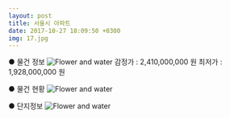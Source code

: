 ```yaml
---
layout: post
title: 서울시 아파트
date: 2017-10-27 18:09:50 +0300
img: 17.jpg
---
```

● 물건 정보
![Flower and water]({{site.baseurl}}/images/pages/p1.jpg)
감정가 : 2,410,000,000 원    최저가 : 1,928,000,000 원

● 물건 현황
![Flower and water]({{site.baseurl}}/images/pages/p2.jpg)

● 단지정보 
![Flower and water]({{site.baseurl}}/images/pages/p3.jpg)